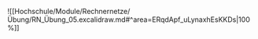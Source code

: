 ![[Hochschule/Module/Rechnernetze/Übung/RN_Übung_05.excalidraw.md#^area=ERqdApf_uLynaxhEsKKDs|100%]]
